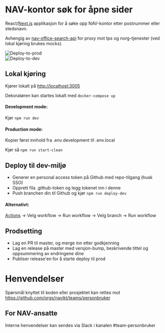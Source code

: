 # NAV-kontor søk for åpne sider

React/[Next.js](https://nextjs.org/) applikasjon for å søke opp NAV-kontor etter postnummer eller stedsnavn.

Avhengig av [nav-office-search-api](https://github.com/navikt/nav-office-search-api) for proxy mot tps og norg-tjenester (ved lokal kjøring brukes mocks).

![Deploy-to-prod](https://github.com/navikt/nav-enonicxp-frontend/workflows/Deploy-to-prod/badge.svg) <br>
![Deploy-to-dev](https://github.com/navikt/nav-enonicxp-frontend/workflows/Deploy-to-dev/badge.svg) <br>

## Lokal kjøring

Kjører lokalt på [http://localhost:3005](http://localhost:3005)

Dekoratøren kan startes lokalt med `docker-compose up`

#### Development mode:

Kjør `npm run dev`

#### Production mode:

Kopier først innhold fra .env.development til .env.local

Kjør så `npm run start-clean`

## Deploy til dev-miljø

-   Generer en personal access token på Github med repo-tilgang (husk SSO)
-   Opprett fila .github-token og legg tokenet inn i denne
-   Push branchen din til Github og kjør `npm run deploy-dev`

#### Alternativt:

[Actions](https://github.com/navikt/nav-office-search/actions) -> Velg workflow -> Run workflow -> Velg branch -> Run workflow

## Prodsetting

- Lag en PR til master, og merge inn etter godkjenning
- Lag en release på master med versjon-bump, beskrivende tittel og oppsummering av endringene dine
- Publiser release'en for å starte deploy til prod

# Henvendelser

Spørsmål knyttet til koden eller prosjektet kan rettes mot https://github.com/orgs/navikt/teams/personbruker

## For NAV-ansatte

Interne henvendelser kan sendes via Slack i kanalen #team-personbruker
